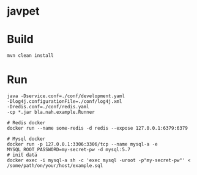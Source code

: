 # javpet


# Build
```shell script
mvn clean install
```

# Run
```shell script
java -Dservice.conf=./conf/development.yaml
-Dlog4j.configurationFile=./conf/log4j.xml
-Dredis.conf=./conf/redis.yaml
-cp *.jar bla.nah.example.Runner
```

```shell script
# Redis docker
docker run --name some-redis -d redis --expose 127.0.0.1:6379:6379

# Mysql docker
docker run -p 127.0.0.1:3306:3306/tcp --name mysql-a -e MYSQL_ROOT_PASSWORD=my-secret-pw -d mysql:5.7 
# init data
docker exec -i mysql-a sh -c 'exec mysql -uroot -p"my-secret-pw"' < /some/path/on/your/host/example.sql
```